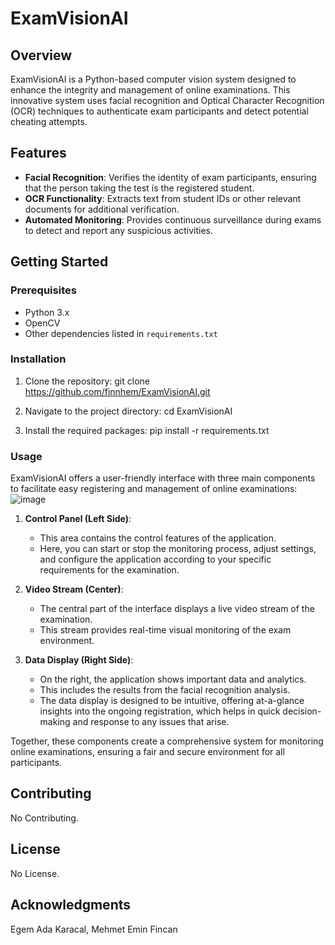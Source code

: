 # ExamVisionAI

## Overview
ExamVisionAI is a Python-based computer vision system designed to enhance the integrity and management of online examinations. This innovative system uses facial recognition and Optical Character Recognition (OCR) techniques to authenticate exam participants and detect potential cheating attempts.

## Features
- **Facial Recognition**: Verifies the identity of exam participants, ensuring that the person taking the test is the registered student.
- **OCR Functionality**: Extracts text from student IDs or other relevant documents for additional verification.
- **Automated Monitoring**: Provides continuous surveillance during exams to detect and report any suspicious activities.

## Getting Started
### Prerequisites
- Python 3.x
- OpenCV
- Other dependencies listed in `requirements.txt`

### Installation
1. Clone the repository:
git clone https://github.com/finnhem/ExamVisionAI.git

2. Navigate to the project directory:
cd ExamVisionAI

3. Install the required packages:
pip install -r requirements.txt

### Usage
ExamVisionAI offers a user-friendly interface with three main components to facilitate easy registering and management of online examinations:
![image](https://github.com/finnhem/ExamVisionAI/assets/117978531/020f7eb4-6d27-44f3-af0a-b11cb4d88ae9)
1. **Control Panel (Left Side)**:
   - This area contains the control features of the application. 
   - Here, you can start or stop the monitoring process, adjust settings, and configure the application according to your specific requirements for the examination.

2. **Video Stream (Center)**:
   - The central part of the interface displays a live video stream of the examination.
   - This stream provides real-time visual monitoring of the exam environment.

3. **Data Display (Right Side)**:
   - On the right, the application shows important data and analytics.
   - This includes the results from the facial recognition analysis.
   - The data display is designed to be intuitive, offering at-a-glance insights into the ongoing registration, which helps in quick decision-making and response to any issues that arise.

Together, these components create a comprehensive system for monitoring online examinations, ensuring a fair and secure environment for all participants.

## Contributing
No Contributing.

## License
No License.

## Acknowledgments
Egem Ada Karacal, Mehmet Emin Fincan
